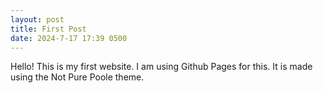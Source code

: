 ```yaml
---
layout: post
title: First Post
date: 2024-7-17 17:39 0500
---
```


Hello! This is my first website.
I am using Github Pages for this. It is made using the Not Pure Poole theme.
